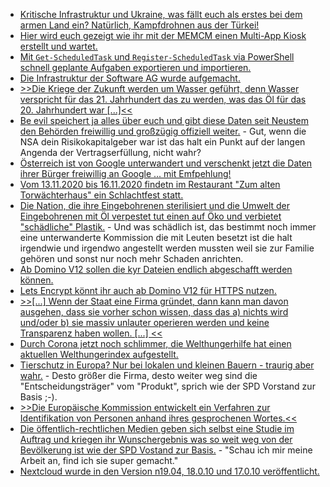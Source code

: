 * [Kritische Infrastruktur und Ukraine, was fällt euch als erstes bei dem armen Land ein? Natürlich, Kampfdrohnen aus der Türkei!](https://netzpolitik.org/2020/neuer-ruestungsdeal-ukraine-will-kampfdrohnenflotte-aus-der-tuerkei/)
* [Hier wird euch gezeigt wie ihr mit der MEMCM einen Multi-App Kiosk erstellt und wartet.](https://4sysops.com/archives/update-windows-10-multi-app-kiosk-using-run-script-in-microsoft-endpoint-configuration-manager-memcm/)
* [Mit `Get-ScheduledTask` und `Register-ScheduledTask` via PowerShell schnell geplante Aufgaben exportieren und importieren.](https://www.windowspro.de/wolfgang-sommergut/geplante-aufgaben-andere-rechner-uebertragen-powershell)
* [Die Infrastruktur der Software AG wurde aufgemacht.](https://www.bleepingcomputer.com/news/security/software-ag-it-giant-hit-with-23-million-ransom-by-clop-ransomware/)
* [>>Die Kriege der Zukunft werden um Wasser geführt, denn Wasser verspricht für das 21. Jahrhundert das zu werden, was das Öl für das 20. Jahrhundert war [...]<<](https://netzfrauen.org/2020/10/10/water-5/)
* [Be evil speichert ja alles über euch und gibt diese Daten seit Neustem den Behörden freiwillig und großzügig offiziell weiter.](https://www.golem.de/news/strafverfolgung-google-rueckt-ip-adressen-von-suchanfragen-heraus-2010-151435.html) - Gut, wenn die NSA dein Risikokapitalgeber war ist das halt ein Punkt auf der langen Angenda der Vertragserfüllung, nicht wahr?
* [Österreich ist von Google unterwandert und verschenkt jetzt die Daten ihrer Bürger freiwillig an Google ... mit Emfpehlung!](https://www.kuketz-blog.de/oesterreich-bmbwf-empfiehlt-google-in-schulen/)
* [Vom 13.11.2020 bis 16.11.2020 findetn im Restaurant "Zum alten Torwächterhaus" ein Schlachtfest statt.](https://www.fva-holzhau.de/13-bis-16-11-2020-Schlachtfest.5760-1.htm)
* [Die Nation, die ihre Eingebohrenen sterilisiert und die Umwelt der Eingebohrenen mit Öl verpestet tut einen auf Öko und verbietet "schädliche" Plastik.](https://netzfrauen.org/2020/10/11/kanada-2/) - Und was schädlich ist, das bestimmt noch immer eine unterwanderte Kommission die mit Leuten besetzt ist die halt irgendwie und irgendwo angestellt werden mussten weil sie zur Familie gehören und sonst nur noch mehr Schaden anrichten.
* [Ab Domino V12 sollen die kyr Dateien endlich abgeschafft werden können.](http://blog.nashcom.de/nashcomblog.nsf/dx/easy-kyr-file-creation-with-early-access-v12-in-production.htm)
* [Lets Encrypt könnt ihr auch ab Domino V12 für HTTPS nutzen.](http://blog.nashcom.de/nashcomblog.nsf/dx/lets-encrypt-domino-early-access-v12-in-production.htm)
* [>>[...] Wenn der Staat eine Firma gründet, dann kann man davon ausgehen, dass sie vorher schon wissen, dass das a) nichts wird und/oder b) sie massiv unlauter operieren werden und keine Transparenz haben wollen. [...] <<](https://blog.fefe.de/?ts=a17c3b75)
* [Durch Corona jetzt noch schlimmer, die Welthungerhilfe hat einen aktuellen Welthungerindex aufgestellt.](https://www.sonnenseite.com/de/umwelt/welthungerhilfe-stellt-welthunger-index-2020-vor/)
* [Tierschutz in Europa? Nur bei lokalen und kleinen Bauern - traurig aber wahr.](https://netzfrauen.org/2020/10/12/italien-2/) - Desto größer die Firma, desto weiter weg sind die "Entscheidungsträger" vom "Produkt", sprich wie der SPD Vorstand zur Basis ;-).
* [>>Die Europäische Kommission entwickelt ein Verfahren zur Identifikation von Personen anhand ihres gesprochenen Wortes.<<](https://netzpolitik.org/2020/algorithmische-ueberwachung-eu-entwickelt-abhoerplattform-mit-sprachanalyse-und-gesichtserkennung/)
* [Die öffentlich-rechtlichen Medien geben sich selbst eine Studie im Auftrag und kriegen ihr Wunschergebnis was so weit weg von der Bevölkerung ist wie der SPD Vostand zur Basis.](https://tuxproject.de/blog/2020/10/statistisch-bin-ich-super/) - "Schau ich mir meine Arbeit an, find ich sie super gemacht."
* [Nextcloud wurde in den Version n19.04, 18.0.10 und 17.0.10 veröffentlicht.](https://nextcloud.com/blog/minor-releases-19-0-4-18-0-10-and-17-0-10-are-here-end-of-support-for-17/)
